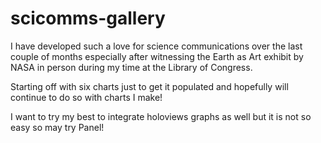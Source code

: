 # scicomms-gallery

I have developed such a love for science communications over the last couple of months especially after witnessing the Earth as Art exhibit by NASA in person during my time at the Library of Congress. 


Starting off with six charts just to get it populated and hopefully will continue to do so with charts I make! 

I want to try my best to integrate holoviews graphs as well but it is not so easy so may try Panel! 
